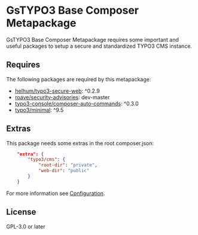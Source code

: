# GsTYPO3 Base Composer Metapackage

GsTYPO3 Base Composer Metapackage requires some important and useful packages
to setup a secure and standardized TYPO3 CMS instance.

## Requires

The following packages are required by this metapackage:

* [helhum/typo3-secure-web](https://packagist.org/packages/helhum/typo3-secure-web): ^0.2.9
* [roave/security-advisories](https://packagist.org/packages/roave/security-advisories): dev-master
* [typo3-console/composer-auto-commands](https://packagist.org/packages/typo3-console/composer-auto-commands): ^0.3.0
* [typo3/minimal](https://packagist.org/packages/typo3/minimal): ^9.5

## Extras

This package needs some extras in the root composer.json:

```json
    "extra": {
        "typo3/cms": {
            "root-dir": "private",
            "web-dir": "public"
        }
    }
```

For more information see [Configuration](https://packagist.org/packages/helhum/typo3-secure-web#user-content-configuration).

## License

GPL-3.0 or later
